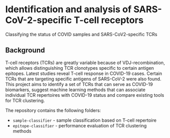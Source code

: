 # Identification and analysis of SARS-CoV-2-specific T-cell receptors
Classifying the status of COVID samples and SARS-CoV2-specific TCRs

## Background 

T-cell receptors (TCRs) are greatly variable because of VDJ-recombination, which allows
distinguishing TCR clonotypes specific to certain antigen epitopes. Latest studies reveal T-cell
response in COVID-19 cases. Сertain TCRs that are targeting specific antigens of SARS-CoV-2
were also found. This project aims to identify a set of TCRs that can serve as COVID-19
biomarkers, suggest machine learning methods that can associate individual TCR
repertoires with COVID-19 status and compare existing tools for TCR clustering.

The repository contains the following folders:
- ``sample-classifier``  - sample classification based on T-cell repertoire 
- ``epitope-classifier`` - performance evaluation of TCR clustering methods
